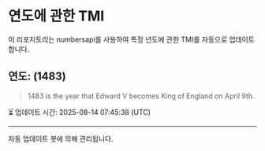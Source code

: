 
# 연도에 관한 TMI

이 리포지토리는 numbersapi를 사용하여 특정 년도에 관한 TMI를 자동으로 업데이트합니다.

## 연도: (1483)
> 1483 is the year that Edward V becomes King of England on April 9th.

⏳ 업데이트 시간: 2025-08-14 07:45:38 (UTC)

---
자동 업데이트 봇에 의해 관리됩니다.
